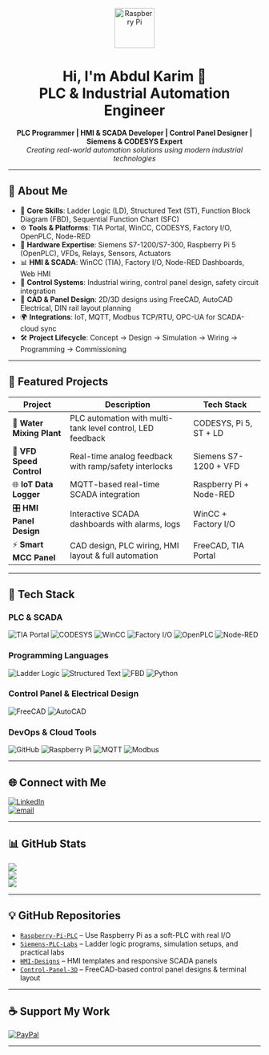 <!-- GitHub Profile README for a Professional PLC & Automation Engineer -->

<p align="center">
  <img src="https://upload.wikimedia.org/wikipedia/en/c/cb/Raspberry_Pi_Logo.svg" alt="Raspberry Pi" width="80"/>
</p>

<h1 align="center">Hi, I'm Abdul Karim 👋<br>PLC & Industrial Automation Engineer</h1>

<p align="center">
  <strong>PLC Programmer | HMI & SCADA Developer | Control Panel Designer | Siemens & CODESYS Expert</strong><br>
  <i>Creating real-world automation solutions using modern industrial technologies</i>
</p>

---

## 💼 About Me

- 🧠 **Core Skills**: Ladder Logic (LD), Structured Text (ST), Function Block Diagram (FBD), Sequential Function Chart (SFC)  
- ⚙️ **Tools & Platforms**: TIA Portal, WinCC, CODESYS, Factory I/O, OpenPLC, Node-RED  
- 🔌 **Hardware Expertise**: Siemens S7-1200/S7-300, Raspberry Pi 5 (OpenPLC), VFDs, Relays, Sensors, Actuators  
- 📊 **HMI & SCADA**: WinCC (TIA), Factory I/O, Node-RED Dashboards, Web HMI  
- 🔧 **Control Systems**: Industrial wiring, control panel design, safety circuit integration  
- 📐 **CAD & Panel Design**: 2D/3D designs using FreeCAD, AutoCAD Electrical, DIN rail layout planning  
- 🌍 **Integrations**: IoT, MQTT, Modbus TCP/RTU, OPC-UA for SCADA-cloud sync  
- 🛠️ **Project Lifecycle**: Concept → Design → Simulation → Wiring → Programming → Commissioning

---

## 📁 Featured Projects

| Project | Description | Tech Stack |
|--------|-------------|------------|
| 🧪 **Water Mixing Plant** | PLC automation with multi-tank level control, LED feedback | CODESYS, Pi 5, ST + LD |
| 🔄 **VFD Speed Control** | Real-time analog feedback with ramp/safety interlocks | Siemens S7-1200 + VFD |
| 🌐 **IoT Data Logger** | MQTT-based real-time SCADA integration | Raspberry Pi + Node-RED |
| 🎛 **HMI Panel Design** | Interactive SCADA dashboards with alarms, logs | WinCC + Factory I/O |
| ⚡ **Smart MCC Panel** | CAD design, PLC wiring, HMI layout & full automation | FreeCAD, TIA Portal |

---

## 🔌 Tech Stack

### PLC & SCADA
![TIA Portal](https://img.shields.io/badge/TIA--Portal-blue?style=flat&logo=siemens)
![CODESYS](https://img.shields.io/badge/CODESYS-red?style=flat)
![WinCC](https://img.shields.io/badge/WinCC-lightgrey?style=flat&logo=windows)
![Factory I/O](https://img.shields.io/badge/Factory--IO-green?style=flat)
![OpenPLC](https://img.shields.io/badge/OpenPLC-005F9E?style=flat)
![Node-RED](https://img.shields.io/badge/Node--RED-B92829?style=flat&logo=nodered)

### Programming Languages
![Ladder Logic](https://img.shields.io/badge/Ladder--Logic-yellow?style=flat)
![Structured Text](https://img.shields.io/badge/Structured--Text-orange?style=flat)
![FBD](https://img.shields.io/badge/FBD-blueviolet?style=flat)
![Python](https://img.shields.io/badge/Python-3776AB?style=flat&logo=python)

### Control Panel & Electrical Design
![FreeCAD](https://img.shields.io/badge/FreeCAD-2E3A59?style=flat&logo=freecad&logoColor=white)
![AutoCAD](https://img.shields.io/badge/AutoCAD-E34F26?style=flat&logo=autodesk&logoColor=white)

### DevOps & Cloud Tools
![GitHub](https://img.shields.io/badge/github-%23121011.svg?style=flat&logo=github&logoColor=white)
![Raspberry Pi](https://img.shields.io/badge/-Raspberry_Pi-C51A4A?style=flat&logo=Raspberry-Pi)
![MQTT](https://img.shields.io/badge/MQTT-purple?style=flat)
![Modbus](https://img.shields.io/badge/Modbus-005f9e?style=flat)

---

## 🌐 Connect with Me

[![LinkedIn](https://img.shields.io/badge/LinkedIn-%230077B5.svg?logo=linkedin&logoColor=white)](https://linkedin.com/in/abdulkarimmiddya)  
[![email](https://img.shields.io/badge/Email-D14836?logo=gmail&logoColor=white)](mailto:abdulkarimmiddya108@gmail.com) 

---

## 📊 GitHub Stats

![](https://github-readme-stats.vercel.app/api?username=AbdulkarimGit-Tech&theme=tokyonight&hide_border=false&include_all_commits=true&count_private=true)  
![](https://github-readme-streak-stats.herokuapp.com/?user=AbdulkarimGit-Tech&theme=tokyonight&hide_border=false)  
![](https://github-readme-stats.vercel.app/api/top-langs/?username=AbdulkarimGit-Tech&layout=compact&theme=tokyonight&hide_border=false)

---

## 💡 GitHub Repositories

- [`Raspberry-Pi-PLC`](https://github.com/AbdulkarimGit-Tech/Raspberry-Pi-PLC) – Use Raspberry Pi as a soft-PLC with real I/O
- [`Siemens-PLC-Labs`](https://github.com/AbdulkarimGit-Tech/Siemens-PLC-Labs) – Ladder logic programs, simulation setups, and practical labs
- [`HMI-Designs`](https://github.com/AbdulkarimGit-Tech/HMI-Designs) – HMI templates and responsive SCADA panels
- [`Control-Panel-3D`](https://github.com/AbdulkarimGit-Tech/Control-Panel-3D) – FreeCAD-based control panel designs & terminal layout

---

## ☕ Support My Work

[![PayPal](https://img.shields.io/badge/Donate-PayPal-blue?style=for-the-badge&logo=paypal)](https://paypal.me/abdulkarimmiddya108@gmail.com)

---

<!-- Proudly built with real-world hands-on experience. Engineering Automation, One Project at a Time. -->
